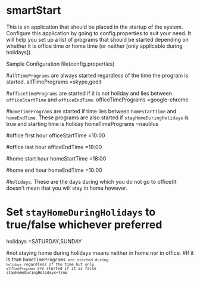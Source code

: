 smartStart
==========

This is an application that should be placed in the startup of the system. Configure this application by going to config.properties to suit your need. It will help you set up a list of programs that should be started depending on whether it is office time or home time (or neither [only applicable during holidays]). 


Sample Configuration file(config.properties)

#<code>allTimePrograms</code> are always started regardless of the time the program is started.
allTimePrograms =skype,gedit

#<code>officeTimePrograms</code> are started if it is not holiday and lies between <code>officeStartTime</code> and <code>officeEndTime</code>.
officeTimePrograms =google-chrome

#<code>homeTimePrograms</code> are started if time lies between <code>homeStartTime</code> and <code>homeEndTime</code>. These programs are also started if <code>stayHomeDuringHolidays</code> is true and starting time is holiday
homeTimePrograms =nautilus

#office first hour
officeStartTime =10:00

#office last hour
officeEndTime =18:00


#home start hour
homeStartTime =18:00

#home end hour
homeEndTime =10:00


#<code>holidays</code>. These are the days during which you do not go to office(It doesn't mean that you will stay in home however.
# Set <code>stayHomeDuringHolidays</code> to true/false whichever preferred
holidays =SATURDAY,SUNDAY

#not staying home during holidays means neither in home nor in office.
#If it is true <code>homeTimePrograms<code> are started during <code>holidays</code> regardless of the time  but only <code>allTimePrograms</code> are started if it is false
stayHomeDuringHolidays=true


